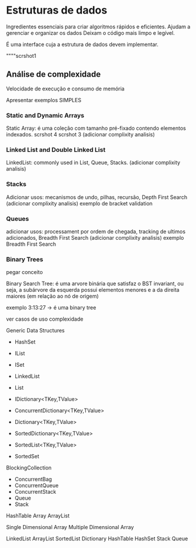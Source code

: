# Estruturas de dados

Ingredientes essenciais para criar algoritmos rápidos e eficientes.
Ajudam a gerenciar e organizar os dados
Deixam o código mais limpo e legível.

É uma interface cuja a estrutura de dados devem implementar.

""""scrshot1

## Análise de complexidade

Velocidade de execução e consumo de memória

Apresentar exemplos SIMPLES

### Static and Dynamic Arrays

Static Array: é uma coleção com tamanho pré-fixado contendo elementos indexados.
    scrshot 4
    scrshot 3 (adicionar complixity analisis)

### Linked List and Double Linked List

LinkedList: commonly used in List, Queue, Stacks.
(adicionar complixity analisis)

### Stacks

Adicionar usos: mecanismos de undo, pilhas, recursão, Depth First Search
(adicionar complixity analisis)
exemplo de bracket validation

### Queues

adicionar usos: processament por ordem de chegada, tracking de ultimos adicionados, Breadth First Search
(adicionar complixity analisis)
exemplo Breadth First Search


### Binary Trees

pegar conceito

Binary Search Tree: é uma arvore binária que satisfaz o BST invariant, ou seja, a subárvore da esquerda possui elementos menores e a da direita maiores (em relação ao nó de origem)

exemplo 3:13:27 -> é uma binary tree

ver casos de uso
complexidade





Generic Data Structures

- HashSet<T>
- IList<T>
- ISet<T>
- LinkedList<T>
- List<T>

- IDictionary<TKey,TValue>
- ConcurrentDictionary<TKey,TValue>
- Dictionary<TKey,TValue>
- SortedDictionary<TKey,TValue>
- SortedList<TKey,TValue>

- SortedSet<T>

BlockingCollection<T>
- ConcurrentBag<T>
- ConcurrentQueue<T>
- ConcurrentStack<T>
- Queue<T>
- Stack<T>

HashTable
Array
ArrayList


Single Dimensional Array
Multiple Dimensional Array

LinkedList
ArrayList
SortedList
Dictionary
HashTable
HashSet
Stack
Queue

